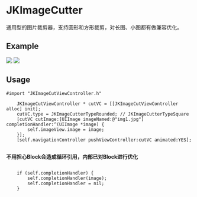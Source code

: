 # JKImageCutter
通用型的图片裁剪器，支持圆形和方形裁剪，对长图、小图都有做兼容优化。

## Example ##

![](https://github.com/XiFengLang/JKImageCutter/JKImageCutter01.png) ![](https://github.com/XiFengLang/JKImageCutter/JKImageCutter02.png)



## Usage ##


```Object-C
#import "JKImageCutViewController.h"
```

```Object-C
    JKImageCutViewController * cutVC = [[JKImageCutViewController alloc] init];
    cutVC.type = JKImageCutterTypeRounded; // JKImageCutterTypeSquare
    [cutVC cutImage:[UIImage imageNamed:@"img1.jpg"] completionHandler:^(UIImage *image) {
        self.imageView.image = image;
    }];
    [self.navigationController pushViewController:cutVC animated:YES];
    
```


**不用担心Block会造成循环引用，内部已对Block进行优化**

```Object-C

	if (self.completionHandler) {
        self.completionHandler(image);
        self.completionHandler = nil;
    }
```